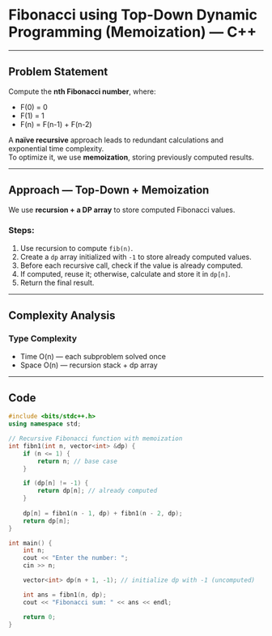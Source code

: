 #  Fibonacci using Top-Down Dynamic Programming (Memoization) — C++

---

##  Problem Statement

Compute the **nth Fibonacci number**, where:

- F(0) = 0
- F(1) = 1
- F(n) = F(n-1) + F(n-2)


A **naïve recursive** approach leads to redundant calculations and exponential time complexity.  
To optimize it, we use **memoization**, storing previously computed results.

---

##  Approach — Top-Down + Memoization

We use **recursion + a DP array** to store computed Fibonacci values.

### Steps:
1. Use recursion to compute `fib(n)`.
2. Create a `dp` array initialized with `-1` to store already computed values.
3. Before each recursive call, check if the value is already computed.
4. If computed, reuse it; otherwise, calculate and store it in `dp[n]`.
5. Return the final result.

---

## Complexity Analysis
### Type	Complexity
- Time	O(n) — each subproblem solved once
- Space	O(n) — recursion stack + dp array

---

## Code

```cpp
#include <bits/stdc++.h>
using namespace std;

// Recursive Fibonacci function with memoization
int fibn1(int n, vector<int> &dp) {
    if (n <= 1) {
        return n; // base case
    }

    if (dp[n] != -1) {
        return dp[n]; // already computed
    }
    
    dp[n] = fibn1(n - 1, dp) + fibn1(n - 2, dp);
    return dp[n];
}

int main() {
    int n;
    cout << "Enter the number: ";
    cin >> n;

    vector<int> dp(n + 1, -1); // initialize dp with -1 (uncomputed)

    int ans = fibn1(n, dp);
    cout << "Fibonacci sum: " << ans << endl;

    return 0;
}
